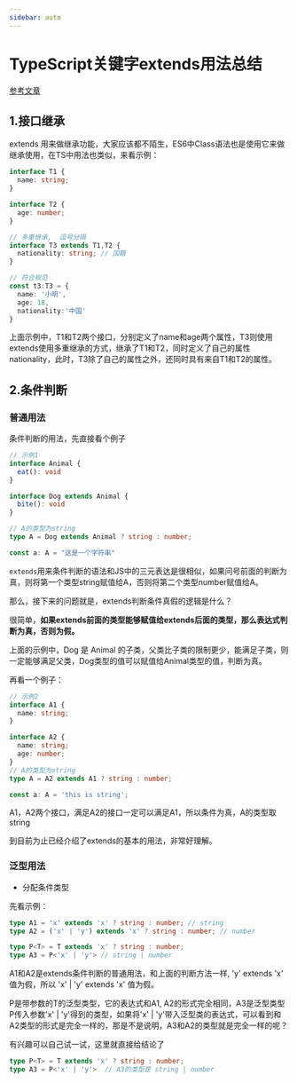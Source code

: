 ```yaml
---
sidebar: auto
---
```


# TypeScript关键字extends用法总结
[参考文章](https://juejin.cn/post/6998736350841143326#comment)

## 1.接口继承

extends 用来做继承功能，大家应该都不陌生，ES6中Class语法也是使用它来做继承使用，在TS中用法也类似，来看示例：

```ts
interface T1 {
  name: string;
}

interface T2 {
  age: number;
}

// 多重继承,  逗号分隔
interface T3 extends T1,T2 {
  nationality: string; // 国籍
}

// 符合规范
const t3:T3 = {
  name: '小明',
  age: 18,
  nationality:'中国'
}
```

上面示例中，T1和T2两个接口，分别定义了name和age两个属性，T3则使用extends使用多重继承的方式，继承了T1和T2，同时定义了自己的属性nationality，此时，T3除了自己的属性之外，还同时具有来自T1和T2的属性。

## 2.条件判断

### 普通用法

条件判断的用法，先直接看个例子

```ts
// 示例1
interface Animal {
  eat(): void
}

interface Dog extends Animal {
  bite(): void
}

// A的类型为string
type A = Dog extends Animal ? string : number;

const a: A = "这是一个字符串"
```

`extends`用来条件判断的语法和JS中的三元表达是很相似，如果问号前面的判断为真，则将第一个类型string赋值给A，否则将第二个类型number赋值给A。

那么，接下来的问题就是，extends判断条件真假的逻辑是什么？

很简单，**如果extends前面的类型能够赋值给extends后面的类型，那么表达式判断为真，否则为假。**

上面的示例中，Dog 是 Animal 的子类，父类比子类的限制更少，能满足子类，则一定能够满足父类，Dog类型的值可以赋值给Animal类型的值，判断为真。

再看一个例子：

```ts
// 示例2
interface A1 {
  name: string;
}

interface A2 {
  name: string;
  age: number;
}
// A的类型为string
type A = A2 extends A1 ? string : number;

const a: A = 'this is string';
```

A1，A2两个接口，满足A2的接口一定可以满足A1，所以条件为真，A的类型取string

到目前为止已经介绍了extends的基本的用法，非常好理解。


### 泛型用法
- 分配条件类型

先看示例：

```ts
type A1 = 'x' extends 'x' ? string : number; // string 
type A2 = ('x' | 'y') extends 'x' ? string : number; // number

type P<T> = T extends 'x' ? string : number;
type A3 = P<'x' | 'y'> // string | number
```

A1和A2是extends条件判断的普通用法，和上面的判断方法一样, 'y' extends 'x' 值为假，所以 'x' | 'y' extends 'x' 值为假。

P是带参数的T的泛型类型，它的表达式和A1, A2的形式完全相同，A3是泛型类型P传入参数'x' | 'y'得到的类型，如果将'x' | 'y'带入泛型类的表达式，可以看到和A2类型的形式是完全一样的，那是不是说明，A3和A2的类型就是完全一样的呢？

有兴趣可以自己试一试，这里就直接给结论了

```ts
type P<T> = T extends 'x' ? string : number;
type A3 = P<'x' | 'y'>  // A3的类型是 string | number
```









